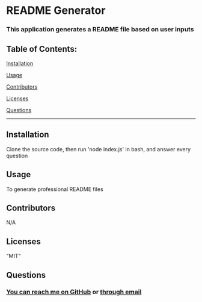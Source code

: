 # **README Generator**

### This application generates a README file based on user inputs

## **Table of Contents:**

[Installation](#installation)

[Usage](#usage)

[Contributors](#contributors)

[Licenses](#licenses)

[Questions](#questions)

---

## Installation

Clone the source code, then run 'node index.js' in bash, and answer every question

## Usage

To generate professional README files

## Contributors

N/A

## Licenses

"MIT"

## Questions

### [You can reach me on GitHub](https://github.com/trystan333) or [through email](mailto:trystan.button3@gmail.com)
